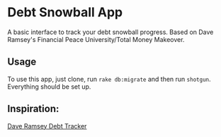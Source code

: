 # Debt Snowball App

A basic interface to track your debt snowball progress. Based on Dave Ramsey's Financial Peace University/Total Money Makeover.

## Usage

To use this app, just clone, run `rake db:migrate` and then run `shotgun`. Everything should be set up.


## Inspiration:

<a href="https://cdn.ramseysolutions.net/media/3_way_universal/new_years/2018/print/ny18-debt-tracker.pdf" target="blank">Dave Ramsey Debt Tracker</a>
